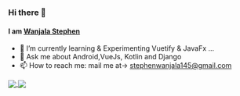 ### Hi there 👋
#### I am [Wanjala Stephen](https://wanjalastephen.vercel.app/)

<!--
**stephenWanjala/stephenWanjala** is a ✨ _special_ ✨ repository because its `README.md` (this file) appears on your GitHub profile.

Here are some ideas to get you started:

- 🔭 I’m currently working on ...
- 👯 I’m looking to collaborate on ...
- 🤔 I’m looking for help with ... -->
- 🌱 I’m currently learning & Experimenting Vuetify & JavaFx ...
- 💬 Ask me about Android,VueJs, Kotlin and Django
- 📫 How to reach me: mail me at-> stephenwanjala145@gmail.com 
<!--
- 😄 Pronouns: ...
- ⚡ Fun fact: ...
-->
<a href="https://github.com/stephenWanjala">
  <img align="center" src="https://github-readme-stats.vercel.app/api?username=stephenWanjala&show_icons=true&bg_color=262B33&text_color=FFFFFF" />
</a>
<a href="https://github.com/stephenWanjala">
  <img align="center" src="https://github-readme-stats.vercel.app/api/top-langs/?username=stephenWanjala&show_icons=true&bg_color=262B33&text_color=FFFFFF&layout=compact&hide=less,javascript,css,scss,html,cmake,c++" />
</a>

